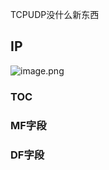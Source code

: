 TCPUDP没什么新东西

## IP

![image.png](https://pic-1257412153.cos.ap-nanjing.myqcloud.com/images/2024/01/03/20240103200540-1f7b49.png)
### TOC



### MF字段

### DF字段